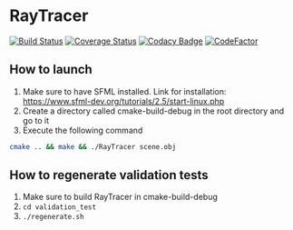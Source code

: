 # RayTracer
[![Build Status](https://travis-ci.com/MickaToast/RayTracer.svg?branch=master)](https://travis-ci.com/MickaToast/RayTracer)
[![Coverage Status](https://coveralls.io/repos/github/MickaToast/RayTracer/badge.svg?branch=master)](https://coveralls.io/github/MickaToast/RayTracer?branch=master)
[![Codacy Badge](https://api.codacy.com/project/badge/Grade/0424d0e3189740c7b2628803cb677d56)](https://www.codacy.com/app/MickaToast/RayTracer?utm_source=github.com&amp;utm_medium=referral&amp;utm_content=MickaToast/RayTracer&amp;utm_campaign=Badge_Grade)
[![CodeFactor](https://www.codefactor.io/repository/github/mickatoast/raytracer/badge/master)](https://www.codefactor.io/repository/github/mickatoast/raytracer/overview/master)

## How to launch

1. Make sure to have SFML installed. Link for installation: <https://www.sfml-dev.org/tutorials/2.5/start-linux.php>
2. Create a directory called cmake-build-debug in the root directory and go to it
3. Execute the following command
```bash
cmake .. && make && ./RayTracer scene.obj
```

## How to regenerate validation tests
1. Make sure to build RayTracer in cmake-build-debug
2. `cd validation_test`
3. `./regenerate.sh`